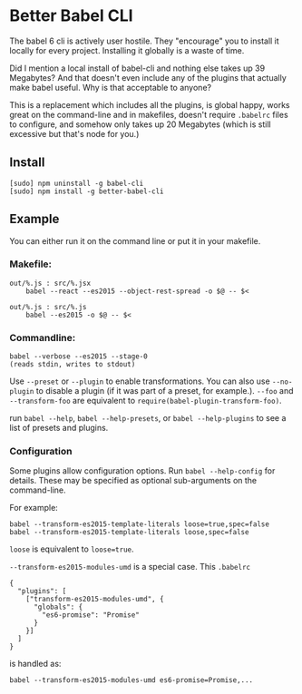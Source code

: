 # Better Babel CLI

The babel 6 cli is actively user hostile.  They "encourage" you to install it 
locally for every project.  Installing it globally is a waste of time.

Did I mention a local install of babel-cli and nothing else takes up
39 Megabytes?  And that doesn't even include any of the plugins that
actually make babel useful.  Why is that acceptable to anyone?

This is a replacement which includes all the plugins, is global happy,
works great on the command-line and in makefiles, doesn't require `.babelrc`
files to configure, and somehow only takes up 20 Megabytes (which is still 
excessive but that's node for you.)

## Install

    [sudo] npm uninstall -g babel-cli
    [sudo] npm install -g better-babel-cli

## Example

You can either run it on the command line or put it in your makefile.

### Makefile:

    out/%.js : src/%.jsx
        babel --react --es2015 --object-rest-spread -o $@ -- $< 

    out/%.js : src/%.js
        babel --es2015 -o $@ -- $< 


### Commandline:

    babel --verbose --es2015 --stage-0
    (reads stdin, writes to stdout)


Use `--preset` or `--plugin` to enable transformations.  You can also
use `--no-plugin` to disable a plugin (if it was part of a preset, for
example.).  `--foo` and `--transform-foo` are equivalent to 
`require(babel-plugin-transform-foo)`.

run `babel --help`, `babel --help-presets`, or `babel --help-plugins` to see
a list of presets and plugins.


### Configuration

Some plugins allow configuration options.  Run `babel --help-config` for
details.  These may be specified as optional sub-arguments on the command-line.

For example:

    babel --transform-es2015-template-literals loose=true,spec=false
    babel --transform-es2015-template-literals loose,spec=false

`loose` is equivalent to `loose=true`.

`--transform-es2015-modules-umd` is a special case.  This `.babelrc`

    {
      "plugins": [
        ["transform-es2015-modules-umd", {
          "globals": {
            "es6-promise": "Promise"
          }
        }]
      ]
    }

is handled as:

    babel --transform-es2015-modules-umd es6-promise=Promise,...


